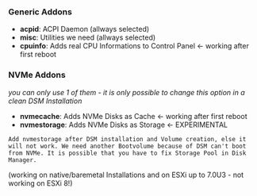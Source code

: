 ### Generic Addons

* **acpid**: ACPI Daemon (allways selected)
* **misc**: Utilities we need (allways selected)
* **cpuinfo**: Adds real CPU Informations to Control Panel <- working after first reboot

### NVMe Addons

_you can only use 1 of them - it is only possible to change this option in a clean DSM Installation_

* **nvmecache**: Adds NVMe Disks as Cache <- working after first reboot
* **nvmestorage**: Adds NVMe Disks as Storage <- EXPERIMENTAL

`Add nvmestorage after DSM installation and Volume creation, else it will not work. We need another Bootvolume because of DSM can't boot from NVMe. It is possible that you have to fix Storage Pool in Disk Manager.`  

(working on native/baremetal Installations and on ESXi up to 7.0U3 - not working on ESXi 8!)